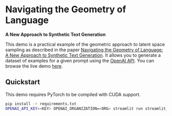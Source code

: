 # Navigating the Geometry of Language

**A New Approach to Synthetic Text Generation**

This demo is a practical example of the geometric approach to latent space sampling as described in the paper [Navigating the Geometry of Language: A New Approach to Synthetic Text Generation](https://www.watchful.io/blog/navigating-the-geometry-of-language-a-new-approach-to-synthetic-text-generation). It allows you to generate a dataset of examples for a given prompt using the [OpenAI API](https://platform.openai.com/docs/introduction). You can browse the live demo [here](https://dataset-generator.gpu-demos.watchful.io).

## Quickstart

This demo requires PyTorch to be compiled with CUDA support.

```bash
pip install -r requirements.txt
OPENAI_API_KEY=<KEY> OPENAI_ORGANIZATION=<ORG> streamlit run streamlit_app.py
```
